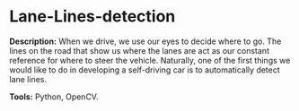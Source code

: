 # Lane-Lines-detection


**Description:** When we drive, we use our eyes to decide where to go. The lines on the road that show us
where the lanes are act as our constant reference for where to steer the vehicle. Naturally, one of the
first things we would like to do in developing a self-driving car is to automatically detect lane lines.


**Tools:** Python, OpenCV.
